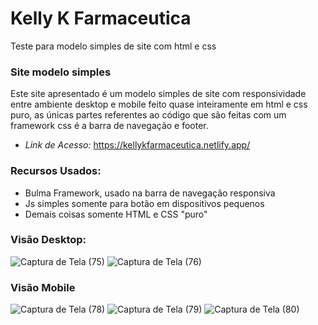 # Kelly K Farmaceutica
Teste para modelo simples de site com html e css

### __Site modelo simples__

Este site apresentado é um modelo simples de site com responsividade entre ambiente desktop e mobile feito quase inteiramente em html e css puro, as únicas partes referentes ao código que são feitas com um framework css é a barra de navegação e footer.
- _Link de Acesso:_ https://kellykfarmaceutica.netlify.app/

### __Recursos Usados:__
- Bulma Framework, usado na barra de navegação responsiva
- Js simples somente para botão em dispositivos pequenos
- Demais coisas somente HTML e CSS "puro"

### Visão Desktop:
![Captura de Tela (75)](https://user-images.githubusercontent.com/89417905/217572158-9b280cbb-e494-4a15-b7ff-c2212703aa09.png)
![Captura de Tela (76)](https://user-images.githubusercontent.com/89417905/217572235-e1848398-81da-4cb6-b56b-53865b40a18b.png)

### Visão Mobile
![Captura de Tela (78)](https://user-images.githubusercontent.com/89417905/217573516-7ad55543-c19d-4cbd-b99d-467aa5a743cc.png)
![Captura de Tela (79)](https://user-images.githubusercontent.com/89417905/217573521-c648f93e-f49b-487c-894c-2d8fb944ca43.png)
![Captura de Tela (80)](https://user-images.githubusercontent.com/89417905/217573524-b1b4327b-f804-4eb1-9403-3e6ead0647ee.png)
